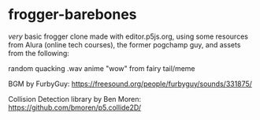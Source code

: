 # frogger-barebones
_very_ basic frogger clone
made with editor.p5js.org, using some resources from Alura (online tech courses), the former pogchamp guy, and assets from the following:

random quacking .wav
anime "wow" from fairy tail/meme

BGM by FurbyGuy: https://freesound.org/people/furbyguy/sounds/331875/

Collision Detection library by Ben Moren: https://github.com/bmoren/p5.collide2D/
